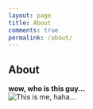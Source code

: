 ```yaml
---
layout: page
title: About
comments: true
permalink: /about/
---
```


## About
**wow, who is this guy...**       
![This is me, haha...](http://redhair.top/static/img/yx.jpg)       

